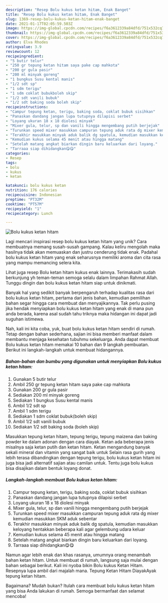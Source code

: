 ```yaml
---
description: "Resep Bolu kukus ketan hitam, Enak Banget"
title: "Resep Bolu kukus ketan hitam, Enak Banget"
slug: 1369-resep-bolu-kukus-ketan-hitam-enak-banget
date: 2021-01-17T02:05:59.503Z
image: https://img-global.cpcdn.com/recipes/f6a3612339a84dfd/751x532cq70/bolu-kukus-ketan-hitam-foto-resep-utama.jpg
thumbnail: https://img-global.cpcdn.com/recipes/f6a3612339a84dfd/751x532cq70/bolu-kukus-ketan-hitam-foto-resep-utama.jpg
cover: https://img-global.cpcdn.com/recipes/f6a3612339a84dfd/751x532cq70/bolu-kukus-ketan-hitam-foto-resep-utama.jpg
author: Elva Rhodes
ratingvalue: 3.9
reviewcount: 12
recipeingredient:
- "5 butir telur"
- "250 gr tepung ketan hitam saya pake cap mahkota"
- "200 gr gula pasir"
- "200 ml minyak goreng"
- "1 bungkus Susu kental manis"
- "1/2 sdt sp"
- "1 sdm terigu"
- "1 sdm coklat bubukboleh skip"
- "1/2 sdt vanili bubuk"
- "1/2 sdt baking soda boleh skip"
recipeinstructions:
- "Campur tepung ketan, terigu, baking soda, coklat bubuk sisihkan"
- "Panaskan dandang jangan lupa tutupnya dilapisi serbet"
- "Loyang ukuran 18 x 18 diolesi minyak"
- "Mixer gula, telur, sp dan vanili hingga mengembang putih berjejak"
- "Turunkan speed mixer masukkan campuran tepung aduk rata dg mixer kemudian masukkan SKM aduk sebentar"
- "Terakhir masukkan minyak aduk balik dg spatula, kemudian masukkan keloyang hentakkan beberapa kali agar gelembung udara keluar"
- "Kemudian kukus selama 45 menit atau hingga matang"
- "Setelah matang angkat biarkan dingin baru keluarkan dari loyang."
- "Tarraaa siap dihidangkan😋😋"
categories:
- Resep
tags:
- bolu
- kukus
- ketan

katakunci: bolu kukus ketan 
nutrition: 176 calories
recipecuisine: Indonesian
preptime: "PT32M"
cooktime: "PT57M"
recipeyield: "1"
recipecategory: Lunch

---
```



![Bolu kukus ketan hitam](https://img-global.cpcdn.com/recipes/f6a3612339a84dfd/751x532cq70/bolu-kukus-ketan-hitam-foto-resep-utama.jpg)

Lagi mencari inspirasi resep bolu kukus ketan hitam yang unik? Cara membuatnya memang susah-susah gampang. Kalau keliru mengolah maka hasilnya tidak akan memuaskan dan justru cenderung tidak enak. Padahal bolu kukus ketan hitam yang enak seharusnya memiliki aroma dan cita rasa yang mampu memancing selera kita.

Lihat juga resep Bolu ketan hitam kukus enak lainnya. Terimakasih sudah berkunjung yh teman-teman semoga selalu dalam limpahan Rahmat Allah. Tunggu dingin dan bolu kukus ketan hitam siap untuk dinikmati.

Banyak hal yang sedikit banyak berpengaruh terhadap kualitas rasa dari bolu kukus ketan hitam, pertama dari jenis bahan, kemudian pemilihan bahan segar hingga cara membuat dan menyajikannya. Tak perlu pusing jika hendak menyiapkan bolu kukus ketan hitam yang enak di mana pun anda berada, karena asal sudah tahu triknya maka hidangan ini dapat jadi suguhan istimewa.


Nah, kali ini kita coba, yuk, buat bolu kukus ketan hitam sendiri di rumah. Tetap dengan bahan sederhana, sajian ini bisa memberi manfaat dalam membantu menjaga kesehatan tubuhmu sekeluarga. Anda dapat membuat Bolu kukus ketan hitam memakai 10 bahan dan 9 langkah pembuatan. Berikut ini langkah-langkah untuk membuat hidangannya.

<!--inarticleads1-->

##### Bahan-bahan dan bumbu yang digunakan untuk menyiapkan Bolu kukus ketan hitam:

1. Gunakan 5 butir telur
1. Ambil 250 gr tepung ketan hitam saya pake cap mahkota
1. Gunakan 200 gr gula pasir
1. Sediakan 200 ml minyak goreng
1. Sediakan 1 bungkus Susu kental manis
1. Ambil 1/2 sdt sp
1. Ambil 1 sdm terigu
1. Sediakan 1 sdm coklat bubuk(boleh skip)
1. Ambil 1/2 sdt vanili bubuk
1. Sediakan 1/2 sdt baking soda (boleh skip)


Masukkan tepung ketan hitam, tepung terigu, tepung maizena dan baking powder ke dalam adonan dengan cara diayak. Ketan ada beberapa jenis misalnya saja ketan putih dan ketan hitam. Ketan mengandung banyak sekali mineral dan vitamin yang sangat baik untuk Selain rasa gurih yang lebih terasa dibandingkan dengan tepung terigu, bolu kukus ketan hitam ini juga bisa jadi alternatif sajian atau camilan untuk. Tentu juga bolu kukus bisa disajikan dalam bentuk loyang donat. 

<!--inarticleads2-->

##### Langkah-langkah membuat Bolu kukus ketan hitam:

1. Campur tepung ketan, terigu, baking soda, coklat bubuk sisihkan
1. Panaskan dandang jangan lupa tutupnya dilapisi serbet
1. Loyang ukuran 18 x 18 diolesi minyak
1. Mixer gula, telur, sp dan vanili hingga mengembang putih berjejak
1. Turunkan speed mixer masukkan campuran tepung aduk rata dg mixer kemudian masukkan SKM aduk sebentar
1. Terakhir masukkan minyak aduk balik dg spatula, kemudian masukkan keloyang hentakkan beberapa kali agar gelembung udara keluar
1. Kemudian kukus selama 45 menit atau hingga matang
1. Setelah matang angkat biarkan dingin baru keluarkan dari loyang.
1. Tarraaa siap dihidangkan😋😋


Namun agar lebih enak dan khas rasanya, umumnya orang menambah bahan ketan hitam. Untuk membuat di rumah, langsung saja mulai dengan bahan sebagai berikut. Kali ini nyoba bikin Bolu kukus Ketan Hitam. Resepnya lupa ambil dari majalah mana. Tepung Ketan Hitam DiayakAyak tepung ketan hitam. 

Bagaimana? Mudah bukan? Itulah cara membuat bolu kukus ketan hitam yang bisa Anda lakukan di rumah. Semoga bermanfaat dan selamat mencoba!
